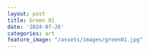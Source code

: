 ```yaml
---
layout: post
title: Green 01
date: '2024-07-26'
categories: art
feature_image: "/assets/images/green01.jpg"
---
```

